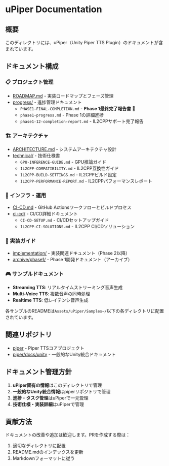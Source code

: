 # uPiper Documentation

## 概要

このディレクトリには、uPiper（Unity Piper TTS Plugin）のドキュメントが含まれています。

## ドキュメント構成

### 📋 プロジェクト管理
- [ROADMAP.md](./ROADMAP.md) - 実装ロードマップとフェーズ管理
- [progress/](./progress/) - 進捗管理ドキュメント
  - `PHASE1-FINAL-COMPLETION.md` - **Phase 1最終完了報告書** 🎉
  - `phase1-progress.md` - Phase 1の詳細進捗
  - `phase1-12-completion-report.md` - IL2CPPサポート完了報告

### 🏗️ アーキテクチャ
- [ARCHITECTURE.md](./ARCHITECTURE.md) - システムアーキテクチャ設計
- [technical/](./technical/) - 技術仕様書
  - `GPU-INFERENCE-GUIDE.md` - GPU推論ガイド
  - `IL2CPP-COMPATIBILITY.md` - IL2CPP互換性ガイド
  - `IL2CPP-BUILD-SETTINGS.md` - IL2CPPビルド設定
  - `IL2CPP-PERFORMANCE-REPORT.md` - IL2CPPパフォーマンスレポート

### 🔧 インフラ・運用
- [CI-CD.md](./CI-CD.md) - GitHub Actionsワークフローとビルドプロセス
- [ci-cd/](./ci-cd/) - CI/CD詳細ドキュメント
  - `CI-CD-SETUP.md` - CI/CDセットアップガイド
  - `IL2CPP-CI-SOLUTIONS.md` - IL2CPP CI/CDソリューション

### 📝 実装ガイド
- [implementation/](./implementation/) - 実装関連ドキュメント（Phase 2以降）
- [archive/phase1/](./archive/phase1/) - Phase 1開発ドキュメント（アーカイブ）

### 🎮 サンプルドキュメント
- **Streaming TTS**: リアルタイムストリーミング音声生成
- **Multi-Voice TTS**: 複数音声の同時処理
- **Realtime TTS**: 低レイテンシ音声生成

各サンプルのREADMEは`Assets/uPiper/Samples~/`以下の各ディレクトリに配置されています。


## 関連リポジトリ

- [piper](https://github.com/rhasspy/piper) - Piper TTSコアプロジェクト
- [piper/docs/unity](https://github.com/rhasspy/piper/tree/master/docs/unity) - 一般的なUnity統合ドキュメント

## ドキュメント管理方針

1. **uPiper固有の情報**はこのディレクトリで管理
2. **一般的なUnity統合情報**はpiperリポジトリで管理
3. **進捗・タスク管理**はuPiperで一元管理
4. **技術仕様・実装詳細**はuPiperで管理

## 貢献方法

ドキュメントの改善や追加は歓迎します。PRを作成する際は：
1. 適切なディレクトリに配置
2. README.mdのインデックスを更新
3. Markdownフォーマットに従う